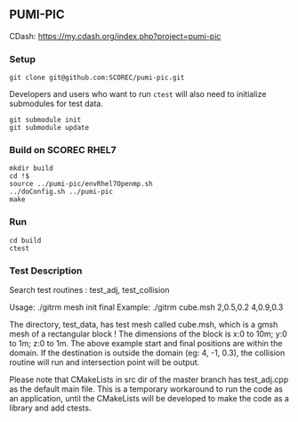 ## PUMI-PIC

CDash: https://my.cdash.org/index.php?project=pumi-pic

### Setup

```
git clone git@github.com:SCOREC/pumi-pic.git
```

Developers and users who want to run `ctest` will also need to initialize
submodules for test data.

```
git submodule init
git submodule update
```

### Build on SCOREC RHEL7

```
mkdir build
cd !$
source ../pumi-pic/envRhel7Openmp.sh
../doConfig.sh ../pumi-pic
make
```

### Run

```
cd build
ctest
```

### Test Description

Search test routines : test_adj, test_collision

Usage: ./gitrm mesh init final
Example: ./gitrm cube.msh 2,0.5,0.2  4,0.9,0.3

The directory, test_data, has test mesh called cube.msh, which is a gmsh mesh of a rectangular block !
The dimensions of the block is x:0 to 10m; y:0 to 1m; z:0 to 1m. The above example start and final positions are within the domain. If the destination is outside the domain (eg: 4, -1, 0.3), the collision routine will run and intersection point will be output. 

Please note that CMakeLists in src dir of the master branch has test_adj.cpp as the default main file. This is a temporary workaround to run the code as an application, until the CMakeLists will be developed to make the code as a library and add ctests.
